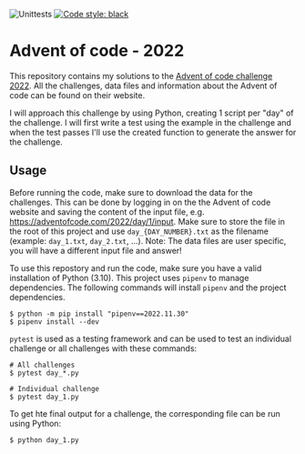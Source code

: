 ![Unittests](https://github.com/gijswobben/advent-of-code-2022/actions/workflows/tests.yaml/badge.svg) [![Code style: black](https://img.shields.io/badge/code%20style-black-000000.svg)](https://github.com/psf/black)

# Advent of code - 2022
This repository contains my solutions to the [Advent of code challenge 2022](https://adventofcode.com/2022). All the challenges, data files and information about the Advent of code can be found on their website.

I will approach this challenge by using Python, creating 1 script per "day" of the challenge. I will first write a test using the example in the challenge and when the test passes I'll use the created function to generate the answer for the challenge.

## Usage
Before running the code, make sure to download the data for the challenges. This can be done by logging in on the the Advent of code website and saving the content of the input file, e.g. https://adventofcode.com/2022/day/1/input. Make sure to store the file in the root of this project and use `day_{DAY_NUMBER}.txt` as the filename (example: `day_1.txt`, `day_2.txt`, ...). Note: The data files are user specific, you will have a different input file and answer!

To use this repostory and run the code, make sure you have a valid installation of Python (3.10). This project uses `pipenv` to manage dependencies. The following commands will install `pipenv` and the project dependencies.

```shell
$ python -m pip install "pipenv==2022.11.30"
$ pipenv install --dev
```

`pytest` is used as a testing framework and can be used to test an individual challenge or all challenges with these commands:

```shell
# All challenges
$ pytest day_*.py

# Individual challenge
$ pytest day_1.py
```

To get hte final output for a challenge, the corresponding file can be run using Python:

```shell
$ python day_1.py
```
